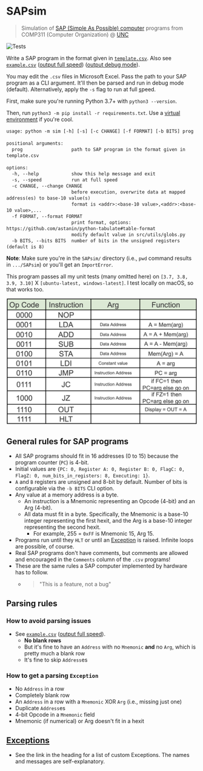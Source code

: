 # SAPsim

> Simulation of [SAP (Simple As Possible) computer](img/SAP.png) programs from COMP311 (Computer Organization) @ [UNC](https://unc.edu)

![Tests](https://github.com/jesse-wei/SAPsim/actions/workflows/tests.yml/badge.svg)

Write a SAP program in the format given in [`template.csv`](template.csv). Also see [`example.csv`](tests/public_prog/example.csv) ([output full speed](tests/data/public_prog/example_full_speed.txt)) ([output debug mode](tests/data/public_prog/example_debug.txt)).

You may edit the `.csv` files in Microsoft Excel. Pass the path to your SAP program as a CLI argument. It'll then be parsed and run in debug mode (default). Alternatively, apply the `-s` flag to run at full <ins>s</ins>peed.

First, make sure you're running Python 3.7+ with `python3 --version`.

Then, run `python3 -m pip install -r requirements.txt`. Use a [virtual environment](https://packaging.python.org/en/latest/tutorials/installing-packages/#creating-and-using-virtual-environments) if you're cool.

```
usage: python -m sim [-h] [-s] [-c CHANGE] [-f FORMAT] [-b BITS] prog

positional arguments:
  prog                  path to SAP program in the format given in template.csv

options:
  -h, --help            show this help message and exit
  -s, --speed           run at full speed
  -c CHANGE, --change CHANGE
                        before execution, overwrite data at mapped address(es) to base-10 value(s)
                        format is <addr>:<base-10 value>,<addr>:<base-10 value>,...
  -f FORMAT, --format FORMAT
                        print format, options: https://github.com/astanin/python-tabulate#table-format
                        modify default value in src/utils/globs.py
  -b BITS, --bits BITS  number of bits in the unsigned registers (default is 8)
```

**Note**: Make sure you're in the `SAPsim/` directory (i.e., `pwd` command results in `.../SAPsim`) or you'll get an `ImportError`.

This program passes all my unit tests (many omitted here) on `[3.7, 3.8, 3.9, 3.10]` X `[ubuntu-latest, windows-latest]`. I test locally on macOS, so that works too.

![SAP instruction set](img/SAP_instruction_set.png)

## General rules for SAP programs

- All SAP programs should fit in 16 addresses (0 to 15) because the program counter (`PC`) is 4-bit.
- Initial values are `{PC: 0, Register A: 0, Register B: 0, FlagC: 0, FlagZ: 0, num_bits_in_registers: 8, Executing: 1}`.
- `A` and `B` registers are unsigned and 8-bit by default. Number of bits is configurable via the `-b BITS` CLI option.
- Any value at a memory address is a byte.
  - An instruction is a Mnemonic representing an Opcode (4-bit) and an Arg (4-bit).
  - All data must fit in a byte. Specifically, the Mnemonic is a base-10 integer representing the first hexit, and the Arg is a base-10 integer representing the second hexit.
    - For example, 255 = `0xFF` is Mnemonic 15, Arg 15.
- Programs run until they `HLT` or until an [Exception](src/utils/exceptions.py) is raised. Infinite loops are possible, of course.
- Real SAP programs don't have comments, but comments are allowed and encouraged in the `Comments` column of the `.csv` programs!
- These are the same rules a SAP computer implemented by hardware has to follow.
  - > "This is a feature, not a bug"

## Parsing rules

### How to avoid parsing issues

- See [`example.csv`](tests/public_prog/example.csv) ([output full speed](tests/data/public_prog/example_full_speed.txt)).
  - **No blank rows**
  - But it's fine to have an `Address` with no `Mnemonic` **and** no `Arg`, which is pretty much a blank row
  - It's fine to skip `Address`es

### How to get a parsing `Exception`

- No `Address` in a row
- Completely blank row
- An `Address` in a row with a `Mnemonic` XOR `Arg` (i.e., missing just one)
- Duplicate `Address`es
- 4-bit Opcode in a `Mnemonic` field
- Mnemonic (if numerical) or Arg doesn't fit in a hexit

## [Exceptions](src/utils/exceptions.py)

- See the link in the heading for a list of custom Exceptions. The names and messages are self-explanatory.

